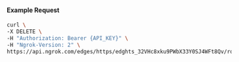 <!-- Code generated for API Clients. DO NOT EDIT. -->

#### Example Request

```bash
curl \
-X DELETE \
-H "Authorization: Bearer {API_KEY}" \
-H "Ngrok-Version: 2" \
https://api.ngrok.com/edges/https/edghts_32VHc8xku9PWbX33Y0SJ4WFt8Qv/routes/edghtsrt_32VHc8UFSMrcU0NAtzje6EDLW1N/backend
```

